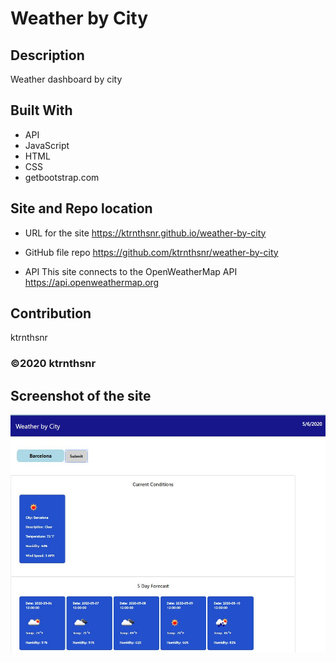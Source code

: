 ﻿# Weather by City

## Description
Weather dashboard by city

## Built With
* API
* JavaScript
* HTML
* CSS
* getbootstrap.com

## Site and Repo location

* URL for the site
https://ktrnthsnr.github.io/weather-by-city

* GitHub file repo
https://github.com/ktrnthsnr/weather-by-city

* API
This site connects to the OpenWeatherMap API https://api.openweathermap.org 


## Contribution
ktrnthsnr

### ©️2020 ktrnthsnr

## Screenshot of the site

![Mockup](./assets/img/weather-by-city.JPG "Weather by City")